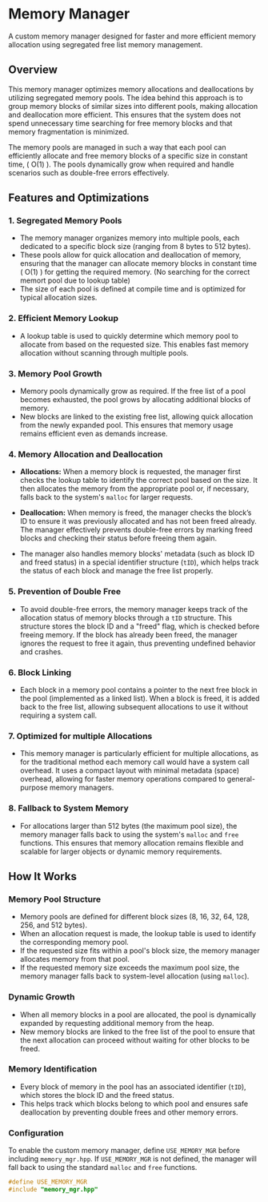 # Memory Manager

A custom memory manager designed for faster and more efficient memory allocation using segregated free list memory management.

## Overview

This memory manager optimizes memory allocations and deallocations by utilizing segregated memory pools. The idea behind this approach is to group memory blocks of similar sizes into different pools, making allocation and deallocation more efficient. This ensures that the system does not spend unnecessary time searching for free memory blocks and that memory fragmentation is minimized. 

The memory pools are managed in such a way that each pool can efficiently allocate and free memory blocks of a specific size in constant time, \( O(1) \). The pools dynamically grow when required and handle scenarios such as double-free errors effectively.

## Features and Optimizations

### 1. **Segregated Memory Pools**

- The memory manager organizes memory into multiple pools, each dedicated to a specific block size (ranging from 8 bytes to 512 bytes).
- These pools allow for quick allocation and deallocation of memory, ensuring that the manager can allocate memory blocks in constant time \( O(1) \) for getting the required memory. (No searching for the correct memort pool due to lookup table)
- The size of each pool is defined at compile time and is optimized for typical allocation sizes.

### 2. **Efficient Memory Lookup**

- A lookup table is used to quickly determine which memory pool to allocate from based on the requested size. This enables fast memory allocation without scanning through multiple pools.

### 3. **Memory Pool Growth**

- Memory pools dynamically grow as required. If the free list of a pool becomes exhausted, the pool grows by allocating additional blocks of memory.
- New blocks are linked to the existing free list, allowing quick allocation from the newly expanded pool. This ensures that memory usage remains efficient even as demands increase.
  
### 4. **Memory Allocation and Deallocation**

- **Allocations:** When a memory block is requested, the manager first checks the lookup table to identify the correct pool based on the size. It then allocates the memory from the appropriate pool or, if necessary, falls back to the system's `malloc` for larger requests.
  
- **Deallocation:** When memory is freed, the manager checks the block’s ID to ensure it was previously allocated and has not been freed already. The manager effectively prevents double-free errors by marking freed blocks and checking their status before freeing them again.
  
- The manager also handles memory blocks' metadata (such as block ID and freed status) in a special identifier structure (`tID`), which helps track the status of each block and manage the free list properly.

### 5. **Prevention of Double Free**

- To avoid double-free errors, the memory manager keeps track of the allocation status of memory blocks through a `tID` structure. This structure stores the block ID and a "freed" flag, which is checked before freeing memory. If the block has already been freed, the manager ignores the request to free it again, thus preventing undefined behavior and crashes.

### 6. **Block Linking**

- Each block in a memory pool contains a pointer to the next free block in the pool (implemented as a linked list). When a block is freed, it is added back to the free list, allowing subsequent allocations to use it without requiring a system call.

### 7. **Optimized for multiple Allocations**

- This memory manager is particularly efficient for multiple allocations, as for the traditional method each memory call would have a system call overhead. It uses a compact layout with minimal metadata (space) overhead, allowing for faster memory operations compared to general-purpose memory managers.

### 8. **Fallback to System Memory**

- For allocations larger than 512 bytes (the maximum pool size), the memory manager falls back to using the system's `malloc` and `free` functions. This ensures that memory allocation remains flexible and scalable for larger objects or dynamic memory requirements.

## How It Works

### Memory Pool Structure

- Memory pools are defined for different block sizes (8, 16, 32, 64, 128, 256, and 512 bytes).
- When an allocation request is made, the lookup table is used to identify the corresponding memory pool.
- If the requested size fits within a pool's block size, the memory manager allocates memory from that pool.
- If the requested memory size exceeds the maximum pool size, the memory manager falls back to system-level allocation (using `malloc`).

### Dynamic Growth

- When all memory blocks in a pool are allocated, the pool is dynamically expanded by requesting additional memory from the heap.
- New memory blocks are linked to the free list of the pool to ensure that the next allocation can proceed without waiting for other blocks to be freed.

### Memory Identification

- Every block of memory in the pool has an associated identifier (`tID`), which stores the block ID and the freed status.
- This helps track which blocks belong to which pool and ensures safe deallocation by preventing double frees and other memory errors.

### Configuration

To enable the custom memory manager, define `USE_MEMORY_MGR` before including `memory_mgr.hpp`. If `USE_MEMORY_MGR` is not defined, the manager will fall back to using the standard `malloc` and `free` functions.

```cpp
#define USE_MEMORY_MGR
#include "memory_mgr.hpp"
```
